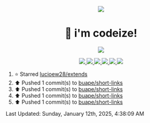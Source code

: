 <p align="center">
    <img src="https://avatars.githubusercontent.com/u/63158950?s=400&u=dd76c829ae30921e131dcbe7c830dc368e2d6e8a&v=4" />
</p>

<h1 align="center">
    👋 i'm codeize!
</h1>

<p align="center">
  <a href="https://skillicons.dev">
    <img align="center" src="https://skillicons.dev/icons?i=discord,bots,ts,nodejs,mysql,postgresql,react,nextjs,tailwindcss" />
  </a>
</p>

<p align="center">
  <a href="https://discord.com/users/668423998777982997">
    <img src="https://nocache.advaith.workers.dev?url=https://img.shields.io/endpoint?url=https://dev.discordprofiles.me/api/badge/status/668423998777982997?simple=true" />
    <img src="https://nocache.advaith.workers.dev?url=https://img.shields.io/endpoint?url=https://dev.discordprofiles.me/api/badge/vscode/668423998777982997" />
    <img src="https://nocache.advaith.workers.dev?url=https://img.shields.io/endpoint?url=https://dev.discordprofiles.me/api/badge/playing/668423998777982997" />
    <img src="https://nocache.advaith.workers.dev?url=https://img.shields.io/endpoint?url=https://dev.discordprofiles.me/api/badge/spotify/668423998777982997" />
    <img src="https://komarev.com/ghpvc/?username=codeize" />
    <img src="https://hits.link/hits?url=https%3A%2F%2Fgithub.com%2FCodeize" />
  </a>
</p>

<!--RECENT_ACTIVITY:start-->
1. ⭐ Starred [lucioew28/extends](https://github.com/lucioew28/extends)<br>
2. ⬆️ Pushed 1 commit(s) to [buape/short-links](https://github.com/buape/short-links)<br>
3. ⬆️ Pushed 1 commit(s) to [buape/short-links](https://github.com/buape/short-links)<br>
4. ⬆️ Pushed 1 commit(s) to [buape/short-links](https://github.com/buape/short-links)<br>
5. ⬆️ Pushed 1 commit(s) to [buape/short-links](https://github.com/buape/short-links)<br>
<!--RECENT_ACTIVITY:end-->

<!--RECENT_ACTIVITY:last_update-->
Last Updated: Sunday, January 12th, 2025, 4:38:09 AM
<!--RECENT_ACTIVITY:last_update_end-->
